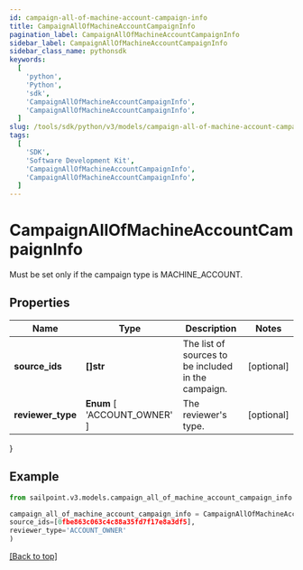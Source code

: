 ```yaml
---
id: campaign-all-of-machine-account-campaign-info
title: CampaignAllOfMachineAccountCampaignInfo
pagination_label: CampaignAllOfMachineAccountCampaignInfo
sidebar_label: CampaignAllOfMachineAccountCampaignInfo
sidebar_class_name: pythonsdk
keywords:
  [
    'python',
    'Python',
    'sdk',
    'CampaignAllOfMachineAccountCampaignInfo',
    'CampaignAllOfMachineAccountCampaignInfo',
  ]
slug: /tools/sdk/python/v3/models/campaign-all-of-machine-account-campaign-info
tags:
  [
    'SDK',
    'Software Development Kit',
    'CampaignAllOfMachineAccountCampaignInfo',
    'CampaignAllOfMachineAccountCampaignInfo',
  ]
---
```


# CampaignAllOfMachineAccountCampaignInfo

Must be set only if the campaign type is MACHINE_ACCOUNT.

## Properties

| Name | Type | Description | Notes |
| --- | --- | --- | --- |
| **source_ids** | **[]str** | The list of sources to be included in the campaign. | [optional] |
| **reviewer_type** | **Enum** [ 'ACCOUNT_OWNER' ] | The reviewer's type. | [optional] |

}

## Example

```python
from sailpoint.v3.models.campaign_all_of_machine_account_campaign_info import CampaignAllOfMachineAccountCampaignInfo

campaign_all_of_machine_account_campaign_info = CampaignAllOfMachineAccountCampaignInfo(
source_ids=[0fbe863c063c4c88a35fd7f17e8a3df5],
reviewer_type='ACCOUNT_OWNER'
)

```

[[Back to top]](#)
